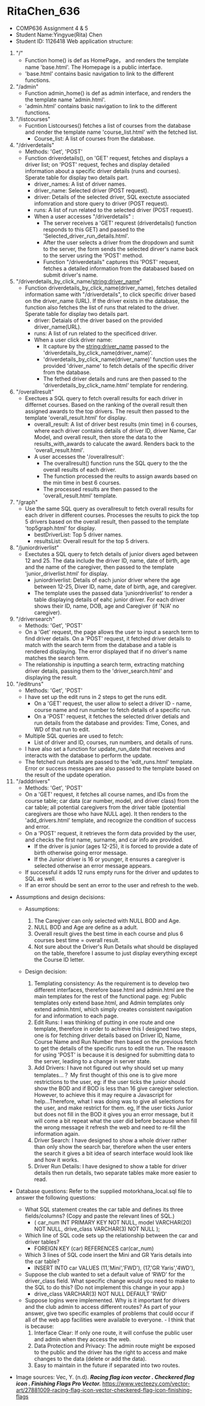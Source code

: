 # RitaChen_636
- COMP636 Assignment 4 & 5
- Student Name:Yingyue(Rita) Chen
- Student ID: 1126418
Web application structure:
1. "/" 
    - Function home() is def as HomePage， and renders the template name 'base.html'. The Homepage is a public interface. 
    - 'base.html' contains basic navigation to link to the different functions. 
2. "/admin" 
    - Function admin_home() is def as admin interface, and renders the the template name 'admin.html'.
    - 'admin.html' contains basic navigation to link to the different functions.
3. "/listcourses"
    - Fucntion Listcourses() fetches a list of courses from the database and render the template name 'course_list.html' with the fetched list. 
        - Course_list: A list of courses from the database. 
4. "/driverdetails"
    - Methods: 'Get', 'POST'
    - Function driverdetails(), on 'GET' request, fetches and displays a driver list; on 'POST' request, feches and display detailed information about a specific driver details (runs and courses). Sperate table for display two details part.
        - driver_names: A list of driver names.
        - driver_name: Selected driver (POST request).
        - driver: Details of the selected driver, SQL exectute associated infomration and store query to driver (POST request).
        - runs: A list of run related to the selected driver (POST request).
        - When a user accesses "/driverdetails" :
            - The server receives a 'GET' requrest (driverdetails() function responds to this GET) and passed to the 'Selected_driver_run_details.html'.
            - After the user selects a driver from the dropdown and sumit to the server, the form sends the selected dirver's name back to the server usring the 'POST' method.
            - Function "/driverdetails" captures this 'POST' request, fetches a detailed information from the databased based on submit driver's name.
5. "/driverdetails_by_click_name/<string:driver_name>"
    - Function driverdetails_by_click_name(driver_name), fetches detailed information same with "/driverdetails", to click specific driver based on the driver_name (URL). If the driver exists in the database, the function also fetches the list of runs that related to the driver. Sperate table for display two details part.
        - driver: Detaials of the driver based on the provided driver_name(URL).
        - runs: A list of run related to the specificed driver.
        - When a user click driver name:
            - It capture by the <string:driver_name> passed to the 'driverdetails_by_click_name(driver_name)'.
            - 'driverdetails_by_click_name(driver_name)' function uses the provided 'driver_name' to fetch details of the specific driver from the database. 
            - The fethed driver details and runs are then passed to the 'driverdetails_by_click_name.html' template for rendering.
6. "/overallresult"
    - Exectues a SQL query to fetch overall results for each driver in differnet courses. Based on the ranking of the overall result then assigned awards to the top drivers. The result then passed to the template 'overall_result.html' for display.
        - overall_result: A list of driver best results (min time) in 6 courses, where each driver contains details of driver ID, driver Name, Car Model, and overall result, then store the data to the results_with_awards to calucate the award. Renders back to the 'overall_result.html'. 
        - A user accesses the '/overallresult':
            - The overallresult() function runs the SQL query to the the overall results of each driver.
            - The function processed the reults to assign awards based on the min time in best 6 courses. 
            - The processed results are then passed to the 'overall_result.html' template.
7. "/graph"
    - Use the same SQL query as overallresult to fetch overall results for each driver in different courses. Processes the results to pick the top 5 drivers based on the overall result, then passed to the template 'top5graph.html' for display. 
        - bestDriverList: Top 5 driver names.
        - resultsList: Overall result for the top 5 drivers.
8. "/juniordriverlist"
    - Exectutes a SQL query to fetch details of junior divers aged between 12 and 25. The data include the driver ID, name, date of birth, age and the name of the caregiver, then passed to the template 'junior_driverlist.html' for display. 
        - juniordriverlist: Details of each junior driver where the age between 12-25, Diver ID, name, date of birth, age, and caregiver.
        - The template uses the passed data 'juniordriverlist' to render a table displaying details of eahc junior driver. For each driver shows their ID, name, DOB, age and Caregiver (if 'N/A' no caregiver). 
9. "/driversearch"
    - Methods: 'Get', 'POST'
    - On a 'Get' request, the page allows the user to input a search term to find driver details. On a 'POST' request, it fetched driver details to match with the search term from the database and a table is rendered displaying. The error displayed that if no driver's name matches the search term.
    - The relationship is inputting a search term, extracting matching driver details, passing them to the 'driver_search.html' and displaying the result.
10. "/editruns"
    - Methods: 'Get', 'POST'
    - I have set up the edit runs in 2 steps to get the runs edit.
        - On a 'GET' request, the user allow to select a driver ID - name, course name and run number to fetch details of a specific run.
        - On a 'POST' request, it fetches the selected driver detials and run details from the database and provides: Time, Cones, and WD of that run to edit. 
    - Multiple SQL queries are used to fetch:
        - List of driver and ID, courses, run numbers, and details of runs. 
    - I have also set a function for update_run_date that receives and interacts with the database to perform the update. 
    - The fetched run details are passed to the 'edit_runs.html' template. Error or success messages are also passed to the template based on the result of the update operation. 
11. "/adddrivers"
    - Methods: 'Get', 'POST'
    - On a 'GET' request, it fetches all course names, and IDs from the course table; car data (car number, model, and driver class) from the car table; all potential caregivers from the driver table (potential caregivers are those who have NULL age). It then renders to the 'add_drivers.html' template, and recognize the condition of success and error.
    - On a 'POST' request, it retrieves the form data provided by the user, and checks the first name, surname, and car info are provided. 
        - If the driver is junior (ages 12-25), it is forced to provide a date of birth otherwise going error message. 
        - If the Junior driver is 16 or younger, it ensures a caregiver is selected otherwise an error message appears.
    - If successful it adds 12 runs empty runs for the driver and updates to SQL as well. 
    - If an error should be sent an error to the user and refresh to the web. 

-   Assumptions and design decisions:
    -   Assumptions:
        1. The Caregiver can only selected with NULL BOD and Age.
        2. NULL BOD and Age are define as a adult.
        3. Overall result gives the best time in each course and plus 6 courses best time = overall result.
        4. Not sure about the Driver's Run Details what should be displayed on the table, therefore I assume to just display everything except the Course ID letter.  

    -   Design decision:
        1. Templating consistency: As the requirement is to develop two different interfaces, therefore base.html and admin.html are the main templates for the rest of the functional page. eg: Public templates only extend base.html, and Admin templates only extend admin.html, which simply creates consistent navigation for and information to each page. 
        2. Edit Runs: I was thinking of putting in one route and one template, therefore in order to achieve this I designed two steps, one is for fetching driver details based on Driver ID, Name, Course Name and Run Number then based on the previous fetch to get the details of the specific runs to edit the run. The reason for using 'POST' is because it is designed for submitting data to the server, leading to a change in server state. 
        3. Add Drivers: I have not figured out why should set up many templates...？ My first thought of this one is to give more restrictions to the user, eg: if the user ticks the junior should show the BOD and if BOD is less than 16 give caregiver selection. However, to achieve this it may require a Javascript for help...Therefore, what I was doing was to give all selections for the user, and make restrict for them. eg, If the user ticks Junior but does not fill in the BOD it gives you an error message, but it will come a bit repeat what the user did before because when fill the wrong message it refresh the web and need to re-fill the information again. 
        4. Driver Search: I have designed to show a whole driver rather than only show the search bar, therefore when the user enters the search it gives a bit idea of search interface would look like and how it works. 
        5. Driver Run Details: I have designed to show a table for driver details then run details, two separate tables make more easier to read.

-   Database questions: Refer to the supplied motorkhana_local.sql file to answer the following questions:
    -   What SQL statement creates the car table and defines its three fields/columns? (Copy and paste the relevant lines of SQL.)
        -   (
            car_num INT PRIMARY KEY NOT NULL,
            model VARCHAR(20) NOT NULL,
            drive_class VARCHAR(3) NOT NULL
            );
    -   Which line of SQL code sets up the relationship between the car and driver tables?
        -   FOREIGN KEY (car) REFERENCES car(car_num)
    -   Which 3 lines of SQL code insert the Mini and GR Yaris details into the car table?
        -   INSERT INTO car VALUES
            (11,'Mini','FWD'),
            (17,'GR Yaris','4WD'),
    -   Suppose the club wanted to set a default value of ‘RWD’ for the driver_class field. What specific change would you need to make to the SQL to do this? (Do not implement this change in your app.)
        -   drive_class VARCHAR(3) NOT NULL DEFAULT 'RWD'
    -    Suppose logins were implemented. Why is it important for drivers and the club admin to access different routes? As part of your answer, give two specific examples of problems that could occur if all of the web app facilities were available to everyone.
        - I think that is because: 
            1. Interface Clear: If only one route, it will confuse the public user and admin when they access the web. 
            2. Data Protection and Privacy: The admin route might be exposed to the public and the driver has the right to access and make changes to the data (delete or add the data).
            3. Easy to maintain in the future if separated into two routes. 
            
- Image sources: 
Vec, Y. (n.d). ***Racing flag icon vector . Checkered flag icon . Finishing Flags Pro Vector.*** https://www.vecteezy.com/vector-art/27881009-racing-flag-icon-vector-checkered-flag-icon-finishing-flags
